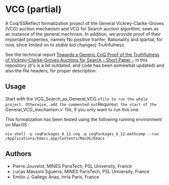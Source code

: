 # VCG (partial)

A Coq/SSReflect formalization project of the General Vickrey-Clarke-Groves (VCG) auction mechanism and VCG for Search auction algorithm, seen as an instance of the general mechnism. In addition, we provide proof of their important properties, namely No positive tranfer, Rationality and (partial, for now, since limited on to _stable bid_ changes) Truthfulness.

See the technical report [Towards a Generic CoQ Proof of the Truthfulness of Vickrey–Clarke–Groves Auctions for Search - Short Paper -](report.pdf) in this repository (it's is a bit outdated, and code has been somewhat updated) and also the file headers, for proper description.

## Usage

Start with the VCG_Search_as_General_VCG.v` file to run the whole project. Otherwise, add the commented out `Require` at the start of the 
`General_VCG_mechanism.v` file, if you only want to run this one.

This formalization has been tested using the following running environment on MacOS :

```
nix-shell -p coqPackages_8_12.coq -p coqPackages_8_12.mathcomp --run /Applications/Emacs.app/Contents/MacOS/Emacs
```

## Authors

- Pierre Jouvelot, MINES ParisTech, PSL University, France
- Lucas Massoni Sguerra, MINES ParisTech, PSL University, France
- Emilio J. Gallego Arias, Inria Paris, France
